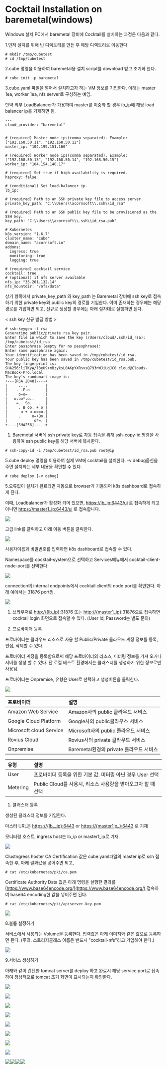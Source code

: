 # Cocktail Installation on baremetal\(windows\)

Windows 설치 PC에서 baremetal 장비에 Cocktail를 설치하는 과정은 다음과 같다.

1.먼저 설치를 위해 빈 디렉토리를 만든 후 해당 디렉토리로 이동한다

```
# mkdir /tmp/cubetest
# cd /tmp/cubetest
```

2.cube 명령을 이용하여 baremetal용 설치 script를 download 받고 초기화 한다.

```
# cube init -p baremetal
```

3.cube.yaml 파일을 열어서 설치하고자 하는 VM 정보를 기입한다. 아래는 master 1ea, worker 1ea, nfs server로 구성하는 예임.

만약 외부 LoadBalancer가 가용하여 master를 이중화 할 경우 ib\_ip에 해당 load balancer ip를 기재하면 됨.

```
---
cloud_provider: "baremetal"


# (required) Master node ips(comma separated). Example: ["192.168.50.11", "192.168.50.12"]
master_ip: "104.199.151.160"

# (required) Worker node ips(comma separated). Example: ["192.168.50.13", "192.168.50.14", "192.168.50.15"]
worker_ip: "104.154.140.17"

# (required) Set true if high-availability is required.
haproxy: false

# (conditional) Set load-balancer ip.
lb_ip:

# (required) Path to an SSH private key file to access server.
private_key_path: "C:\\Users\\acornsoft\\.ssh\\id_rsa"

# (required) Path to an SSH public key file to be provisioned as the SSH key.
key_path: "C:\\Users\\acornsoft\\.ssh\\id_rsa.pub"

# Kubernetes
k8s_version: "1.6.7"
cluster_name: "cube"
domain_name: "acornsoft.io"
addons:
  ingress: true
  monitoring: true
  logging: true

# (required) cocktail service
cocktail: true
# (optional) if nfs server available
nfs_ip: "35.201.132.14"
nfs_mountdir: "/nfs/data"
```

상기 항목에서 private\_key\_path  와 key\_path 는 Baremetal 장비에 ssh key로 접속하기 위한 private key와 public key의 경로를 기입한다. 이미 존재하는 경우에는 해당 경로를 기입하면 되고, 신규로 생성할 경우에는 아래 절차대로 실행하면 된다.

&lt; ssh key 신규 발급 방법 &gt;

```
# ssh-keygen -t rsa
Generating public/private rsa key pair.
Enter file in which to save the key (/Users/cloud/.ssh/id_rsa): /tmp/cubetest/id_rsa
Enter passphrase (empty for no passphrase):
Enter same passphrase again:
Your identification has been saved in /tmp/cubetest/id_rsa.
Your public key has been saved in /tmp/cubetest/id_rsa.pub.
The key fingerprint is:
SHA256:liTKyW/l3eU9+mBzyksL0AKpYXRsvsQ793nWJiUgJC0 cloud@Clouds-MacBook-Pro.local
The key's randomart image is:
+---[RSA 2048]----+
|     ....        |
|    . .E.o       |
|     o=o=        |
|   o.oo*.o..     |
|    =.. So... .  |
|     . B oo. + o |
|      o + o.o==o.|
|     .     o=+Bo.|
|            o*=. |
+----[SHA256]-----+
```

1. Baremetal 서버에 ssh private key로 자동 접속을 위해 ssh-copy-id 명령을 사용하여 ssh public key를 해당 서버에 복사한다.

```
# ssh-copy-id -i /tmp/cubetest/id_rsa.pub root@ip
```

5.cube deploy 명령을 이용하여 실제 VM에 cocktail을 설치한다. -v debug옵션을 주면 설치되는 세부 내용을 확인할 수 있다.

```
# cube deploy [-v debug]
```

5.오류없이 설치가 완료되면 자동으로 browser가 기동되어 k8s dashboard로 접속하게 된다.

이때,  Loadbalancer가 활성화 되어 있으면, [https://lb\_ip:6443/ui](https://lb_ip:6443/ui) 로 접속하게 되고 아니면 [https://master1\_ip:6443/ui](https://master1_ip:6443/ui) 로 접속합니다.

![](/assets/k8s_dashboard_1.jpeg)

고급 link를 클릭하고 아래 이동 버튼을 클릭한다.

![](/assets/k8s_dashboard_2.jpeg)

사용자이름과 비밀번호를 입력하면 k8s dashboard로 접속할 수 있다.

Namespace를 cocktail-system으로 선택하고 Services메뉴에서 cocktail-client-node-port를 선택한다

![](/assets/k8s_dashboard_4.jpeg)

connection의 internal endpoints에서 cocktail client의 node port를 확인한다. 아래 예에서는 31876 port임.

![](/assets/k8s_dashboard_5.jpeg)

1. 브라우저로 [http://{lb\_ip](http://{VM의)}:31876 또는 [http://{master1\_ip](http://{VM의)}:31876으로 접속하면 cocktail login 화면으로 접속할 수 있다. \(User Id, Password는 별도 문의\)

2. 프로바이더 등록

프로바이더는 클라우드 리소스로 사용 할 Public/Private 클라우드 계정 정보를 등록, 편집, 삭제할 수 있다.

프로바이더 계정을 등록함으로써 해당 프로바이더의 리소스, 미터링 정보를 가져 오거나 서버를 생성 할 수 있다. 단 로컬 테스트 환경에서는 클러스터를 생성하기 위한 정보로만 사용됨.

프로바이더는 Onpremise, 유형은 User로 선택하고 생성버튼을 클릭한다.

![](/assets/cocktail_conf_provider.jpeg)

| **프로바이더** | **설명** |
| :--- | :--- |
| Amazon Web Service | Amazon사의 public 클라우드 서비스 |
| Google Cloud Platform | Google사의 public클라우스 서비스 |
| Microsoft cloud Service | Microsoft사의 public 클라우드 서비스 |
| Rovius Cloud | Rovius사의 private 클라우드 서비스 |
| Onpremise | Baremetal환경의 private 클라우드 서비스 |

| **유형** | **설명** |
| :--- | :--- |
| User | 프로바이더 등록을 위한 기본 값. 미터링 아닌 경우 User 선택 |
| Metering | Public Cloud를 사용시, 리소스 사용량을 받아오고자 할 때 선택 |

1. 클러스터 등록

생성된 클러스터 정보를 기입한다.

마스터 URL은 [https://{lb\_\_ip}:6443](https://{lb__ip}:6443) or [https://{master1ip\_}:6443](https://{master1ip_}:6443) 로 기재

모니터링 호스트, ingress host는 lb\_ip or master1\_ip로 기재.

![](/assets/cocktail_conf_cluster_baremetal.jpeg)

Clustngress hoster CA Certification 값은 cube.yaml파일의 master ip로 ssh 접속한 후, 아래 결과값을 넣어주면 되고,

```
# cat /etc/kubernetes/pki/ca.pem
```

Certificate Authority Data 값은 아래 명령을 실행한 결과를 [https://www.base64encode.org/](https://www.base64encode.org/) 접속하여 base64 encoding한 값을 넣어주면 된다.

```
# cat /etc/kubernetes/pki/apiserver-key.pem
```

![](/assets/cocktail_cert_encoding.jpeg)

8.볼륨 설정하기

서비스에서 사용되는 Volume을 등록한다. 입력값은 아래 이미지와 같은 값으로 등록하면 된다. \(주의. 스토리지클래스 이름은 반드시 "cocktail-nfs"라고 기입해야 한다.\)

![](/assets/cocktail_volume.jpeg)

9.서비스 생성하기

아래와 같이 간단한 tomcat server를 deploy 하고 완료시 해당 service port로 접속하여 정상적으로 tomcat 초기 화면이 표시되는지 확인한다.

![](/assets/deploy1.jpeg)

![](/assets/deploy2.jpeg)

![](/assets/deploy3.jpeg)

![](/assets/deploy4.jpeg)

![](/assets/deploy5.jpeg)

![](/assets/deploy6.jpeg)

![](/assets/deploy7.jpeg)

![](/assets/deploy11.jpeg)

![](/assets/deploy8.jpeg)![](/assets/deploy9.jpeg)![](/assets/deploy10.jpeg)![](/assets/deploy12.jpeg)

